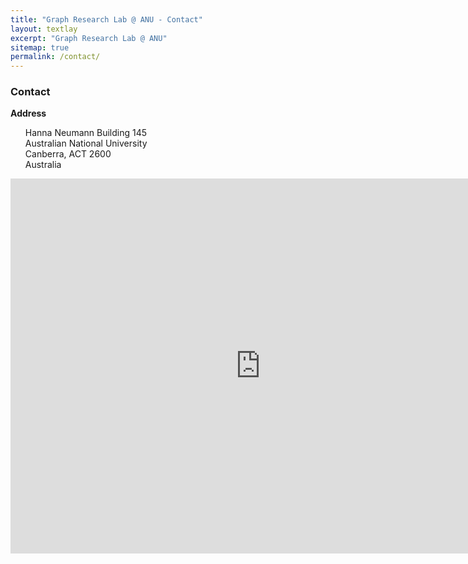 ```yaml
---
title: "Graph Research Lab @ ANU - Contact"
layout: textlay
excerpt: "Graph Research Lab @ ANU"
sitemap: true
permalink: /contact/
--- 
```


### Contact

**Address**
<ul style="list-style-type:none;">
  <li>Hanna Neumann Building 145</li>
  <li>Australian National University</li>
  <li>Canberra, ACT 2600</li>
  <li>Australia</li>
</ul>

<iframe src="https://www.google.com/maps/embed?pb=!1m18!1m12!1m3!1d3257.2308806169854!2d149.11707291502844!3d-35.275385500851534!2m3!1f0!2f0!3f0!3m2!1i1024!2i768!4f13.1!3m3!1m2!1s0x6b164d20804ce943%3A0x1aae21a5cb76fae6!2sHanna%20Neumann%20Building%20(%23145)!5e0!3m2!1sen!2sau!4v1623059429974!5m2!1sen!2sau" width="800" height="600" style="border:0;" allowfullscreen="" loading="lazy"></iframe>
     

           
